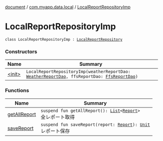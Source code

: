 [document](../../index.md) / [com.myapp.data.local](../index.md) / [LocalReportRepositoryImp](./index.md)

# LocalReportRepositoryImp

`class LocalReportRepositoryImp : `[`LocalReportRepository`](../../com.myapp.domain.repository/-local-report-repository/index.md)

### Constructors

| Name | Summary |
|---|---|
| [&lt;init&gt;](-init-.md) | `LocalReportRepositoryImp(weatherReportDao: `[`WeatherReportDao`](../../com.myapp.data.local.database.dao.report/-weather-report-dao/index.md)`, ffsReportDao: `[`FfsReportDao`](../../com.myapp.data.local.database.dao.report/-ffs-report-dao/index.md)`)` |

### Functions

| Name | Summary |
|---|---|
| [getAllReport](get-all-report.md) | `suspend fun getAllReport(): `[`List`](https://kotlinlang.org/api/latest/jvm/stdlib/kotlin.collections/-list/index.html)`<`[`Report`](../../com.myapp.domain.model.entity/-report/index.md)`>`<br>全レポート取得 |
| [saveReport](save-report.md) | `suspend fun saveReport(report: `[`Report`](../../com.myapp.domain.model.entity/-report/index.md)`): `[`Unit`](https://kotlinlang.org/api/latest/jvm/stdlib/kotlin/-unit/index.html)<br>レポート保存 |
